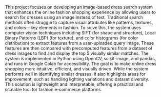This project focuses on developing an image-based dress search system that enhances the online fashion shopping experience by allowing users to search for dresses using an image instead of text. Traditional search methods often struggle to capture visual attributes like patterns, textures, and colors—key elements in fashion. To solve this, the system uses computer vision techniques including SIFT (for shape and structure), Local Binary Patterns (LBP) (for texture), and color histograms (for color distribution) to extract features from a user-uploaded query image. These features are then compared with precomputed features from a dataset of dress images to find and display the top 5 visually similar matches. The system is implemented in Python using OpenCV, scikit-image, and pandas, and runs in Google Colab for accessibility. The goal is to make online dress shopping more intuitive, efficient, and visually driven. While the system performs well in identifying similar dresses, it also highlights areas for improvement, such as handling lighting variations and dataset diversity. This solution is lightweight and interpretable, offering a practical and scalable tool for fashion e-commerce platforms.
















